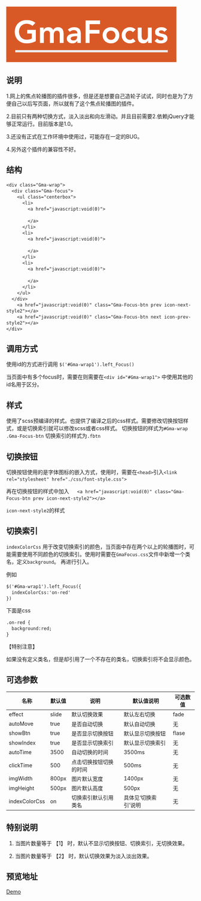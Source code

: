 ![image](logo_design.png)

## 说明

1.网上的焦点轮播图的插件很多，但是还是想要自己造轮子试试，同时也是为了方便自己以后写页面，所以就有了这个焦点轮播图的插件。

2.目前只有两种切换方式，淡入淡出和向左滑动。并且目前需要2.依赖jQuery才能够正常运行。目前版本是1.0。

3.还没有正式在工作环境中使用过，可能存在一定的BUG。

4.另外这个插件的兼容性不好。

## 结构

```
<div class="Gma-wrap">
  <div class="Gma-focus">
    <ul class="centerbox">
      <li>
        <a href="javascript:void(0)">
        
        </a>
      </li>
      <li>
        <a href="javascript:void(0)">
        
        </a>
      </li>
      <li>
        <a href="javascript:void(0)">
      
        </a>
      </li>
    </ul>
  </div>
	<a href="javascript:void(0)" class="Gma-Focus-btn prev icon-next-style2"></a>
	<a href="javascript:void(0)" class="Gma-Focus-btn next icon-prev-style2"></a>
</div>
```

## 调用方式

使用id的方式进行调用
``` $('#Gma-wrap1').left_Focus() ```

当页面中有多个focus时，需要在则需要在```<div id="#Gma-wrap1">``` 中使用其他的id名用于区分。


## 样式

使用了scss预编译的样式。也提供了编译之后的css样式。需要修改切换按钮样式，或是切换索引就可以修改scss或者css样式。
切换按钮的样式为`#Gma-wrap .Gma-Focus-btn`
切换索引的样式为`.fbtn`

## 切换按钮

切换按钮使用的是字体图标的嵌入方式，使用时，需要在`<head>`引入`<link rel="stylesheet" href="./css/font-style.css">`

再在切换按钮的样式中加入`	<a href="javascript:void(0)" class="Gma-Focus-btn prev icon-next-style2"></a>`

`icon-next-style2`的样式

## 切换索引

`indexColorCss` 用于改变切换索引的颜色，当页面中存在两个以上的轮播图时，可能需要使用不同颜色的切换索引。使用时需要在`GmaFocus.css`文件中新增一个类名，定义`background`。
再进行引入。

例如
```
$('#Gma-wrap1').left_Focus({
  indexColorCss:'on-red'
})
```

下面是css

```
.on-red {
  background:red;
}

```
【特别注意】

如果没有定义类名，但是却引用了一个不存在的类名，切换索引将不会显示颜色。

## 可选参数
| 名称 | 默认值 | 说明 | 默认值说明 | 可选数值 |
| ------ | ------ | ------ | ------ | ------ |
| effect | slide | 默认切换效果 | 默认左右切换 | fade |
| autoMove | true | 是否自动切换 | 默认自动切换 | 无 |
| showBtn | true | 是否显示切换按钮 | 默认显示切换按钮 | flase |
| showIndex | true | 是否显示切换索引 | 默认显示切换索引 | 无 |
| autoTime | 3500 | 自动切换的时间 | 3500ms | 无 |
| clickTime | 500 | 点击切换按钮切换的时间 | 500ms | 无 |
| imgWidth | 800px | 图片默认宽度 | 1400px | 无 |
| imgHeight | 500px | 图片默认高度 | 500px | 无 |
| indexColorCss | on | 切换索引默认引用类名 | 具体见‘切换索引’说明 | 无 |

## 特别说明 
1. 当图片数量等于 【1】 时，默认不显示切换按钮、切换索引，无切换效果。

2. 当图片数量等于 【2】 时，默认切换效果为淡入淡出效果。

## 预览地址
<a href="https://zx122248006.github.io/GmaFocus" target="_blank">Demo</a>